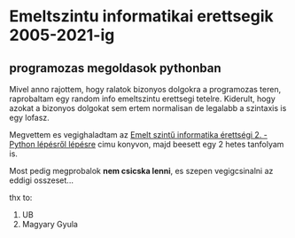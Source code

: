 # Emeltszintu informatikai erettsegik 2005-2021-ig
## programozas megoldasok pythonban

Mivel anno rajottem, hogy ralatok bizonyos dolgokra a programozas teren, raprobaltam egy random info emeltszintu erettsegi tetelre.
Kiderult, hogy azokat a bizonyos dolgokat sem ertem normalisan de legalabb a szintaxis is egy lofasz.

Megvettem es vegighaladtam az [Emelt szintű informatika érettségi 2. - Python lépésről lépésre](https://bookline.hu/product/home.action?_v=Magyary_Gyula_Emelt_szintu_informatika_&type=22&id=321031) cimu konyvon, majd beesett egy 2 hetes tanfolyam is.

Most pedig megprobalok **nem csicska lenni**, es szepen vegigcsinalni az eddigi osszeset...

thx to:
1. UB
2. Magyary Gyula
